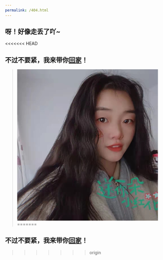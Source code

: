 ```yaml
---
permalink: /404.html
---
```


## 呀！好像走丢了吖~
<<<<<<< HEAD
## 不过不要紧，我来带你[回家](http://chaweiye.github.io "回到梦的起点")！
>![薇薇](img/album/weiwei.jpg "WeiWei")
=======
## 不过不要紧，我来带你[回家](https://chaweiye.github.io "回到梦的起点")！
>>>>>>> origin
